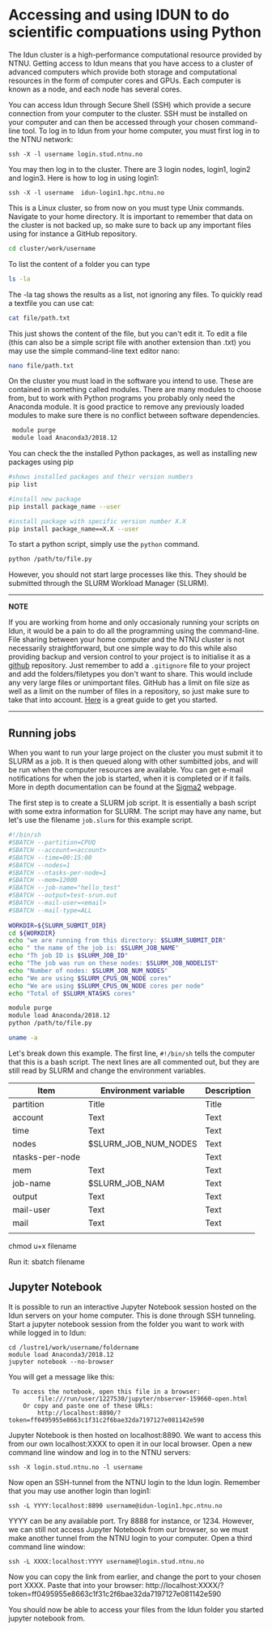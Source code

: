 # Accessing and using IDUN to do scientific compuations using Python

The Idun cluster is a high-performance computational resource provided by NTNU. Getting access to Idun means that you have access to a cluster of advanced computers which provide both storage and computational resources in the form of computer cores and GPUs. Each computer is known as a node, and each node has several cores. 

You can access Idun through Secure Shell (SSH) which provide a secure connection from your computer to the cluster. SSH must be installed on your computer and can then be accessed through your chosen command-line tool. To log in to Idun from your home computer, you must first log in to the NTNU network:

```
ssh -X -l username login.stud.ntnu.no
``` 
You may then log in to the cluster. There are 3 login nodes, login1, login2 and login3. Here is how to log in using login1:

```
ssh -X -l username  idun-login1.hpc.ntnu.no
```
This is a Linux cluster, so from now on you must type Unix commands. Navigate to your home directory. It is important to remember that data on the cluster is not backed up, so make sure to back up any important files using for instance a GitHub repository.
```bash
cd cluster/work/username
``` 
To list the content of a folder you can type
```bash
ls -la
```
The -la tag shows the results as a list, not ignoring any files.
To quickly read a textfile you can use cat:
```bash
cat file/path.txt
```
This just shows the content of the file, but you can't edit it. To edit a file (this can also be a simple script file with another extension than .txt) you may use the simple command-line text editor nano:

```bash
nano file/path.txt
```
On the cluster you must load in the software you intend to use. These are contained in something called modules. There are many modules to choose from, but to work with Python programs you probably only need the Anaconda module. It is good practice to remove any previously loaded modules to make sure there is no conflict between software dependencies.

```bash
 module purge
 module load Anaconda3/2018.12
``` 
You can check the the installed Python packages, as well as installing new packages using pip
```bash
#shows installed packages and their version numbers
pip list

#install new package 
pip install package_name --user 

#install package with specific version number X.X
pip install package_name==X.X --user 
```

To start a python script, simply use the `python` command.

```bash
python /path/to/file.py
```
However, you should not start large processes like this. They should be submitted through the SLURM Workload Manager (SLURM).

---
**NOTE**

If you are working from home and only occasionaly running your scripts on Idun, it would be a pain to do all the programming using the command-line. File sharing between your home computer and the NTNU cluster is not necessarily straightforward, but one simple way to do this while also providing backup and version control to your project is to initialise it as a [github](github.com) repository. Just remember to add a `.gitignore` file to your project and add the folders/filetypes you don't want to share. This would include any very large files or unimportant files. GitHub has a limit on file size as well as a limit on the number of files in a repository, so just make sure to take that into account. [Here](http://www.deanbodenham.com/learn/using-git-to-sync-different-computers.html) is a great guide to get you started.

---

## Running jobs

When you want to run your large project on the cluster you must submit it to SLURM as a job. It is then queued along with other sumbitted jobs, and will be run when the computer resources are available. You can get e-mail notifications for when the job is started, when it is completed or if it fails. More in depth documentation can be found at the [Sigma2](https://documentation.sigma2.no/jobs/job_scripts/array_jobs.html) webpage.


The first step is to create a SLURM job script. It is essentially a bash script with some extra information for SLURM. The script may have any name, but let's use the filename `job.slurm` for this example script.

```bash
#!/bin/sh
#SBATCH --partition=CPUQ
#SBATCH --account=<account>
#SBATCH --time=00:15:00
#SBATCH --nodes=1
#SBATCH --ntasks-per-node=1
#SBATCH --mem=12000
#SBATCH --job-name="hello_test"
#SBATCH --output=test-srun.out
#SBATCH --mail-user=<email>
#SBATCH --mail-type=ALL
 
WORKDIR=${SLURM_SUBMIT_DIR}
cd ${WORKDIR}
echo "we are running from this directory: $SLURM_SUBMIT_DIR"
echo " the name of the job is: $SLURM_JOB_NAME"
echo "Th job ID is $SLURM_JOB_ID"
echo "The job was run on these nodes: $SLURM_JOB_NODELIST"
echo "Number of nodes: $SLURM_JOB_NUM_NODES"
echo "We are using $SLURM_CPUS_ON_NODE cores"
echo "We are using $SLURM_CPUS_ON_NODE cores per node"
echo "Total of $SLURM_NTASKS cores"

module purge
module load Anaconda/2018.12
python /path/to/file.py

uname -a

```

Let's break down this example. The first line, `#!/bin/sh` tells the computer that this is a bash script. The next lines are all commented out, but they are still read by SLURM and change the environment variables.

| Item      | Environment variable | Description |
| ----------- | ----------- |----------- |
| partition     | Title       |Title       |
| account   | Text        |Text        |
| time   | Text        |Text        |
| nodes   | $SLURM_JOB_NUM_NODES  |Text        |
| ntasks-per-node| |Text        |
| mem   | Text        |Text        |
| job-name   | $SLURM_JOB_NAM|Text        |
| output   | Text        |Text        |
| mail-user   | Text        |Text        |
| mail   | Text        |Text        |
|  |  | |

chmod u+x filename

Run it:
sbatch filename

## Jupyter Notebook 

It is possible to run an interactive Jupyter Notebook session hosted on the Idun servers on your home computer. This is done through SSH tunneling.
Start a jupyter notebook session from the folder you want to work with while logged in to Idun:

```
cd /lustre1/work/username/foldername
module load Anaconda3/2018.12
jupyter notebook --no-browser
```
You will get a message like this:
```
 To access the notebook, open this file in a browser:
        file:///run/user/1227530/jupyter/nbserver-159660-open.html
    Or copy and paste one of these URLs:
        http://localhost:8890/?token=ff0495955e8663c1f31c2f6bae32da7197127e081142e590
```
Jupyter Notebook is then hosted on localhost:8890. We want to access this from our own localhost:XXXX to open it in our local browser.
Open a new command line window and log in to the NTNU servers:
```
ssh -X login.stud.ntnu.no -l username
``` 
Now open an SSH-tunnel from the NTNU login to the Idun login. Remember that you may use another login than login1:
 ```
ssh -L YYYY:localhost:8890 username@idun-login1.hpc.ntnu.no
``` 
YYYY can be any available port. Try 8888 for instance, or 1234.
However, we can still not access Jupyter Notebook from our browser, so we must make another tunnel from the NTNU login to your computer. Open a third command line window:
```
ssh -L XXXX:localhost:YYYY username@login.stud.ntnu.no
```
Now you can copy the link from earlier, and change the port to your chosen port XXXX. Paste that into your browser:
http://localhost:XXXX/?token=ff0495955e8663c1f31c2f6bae32da7197127e081142e590

You should now be able to access your files from the Idun folder you started jupyter notebook from.
